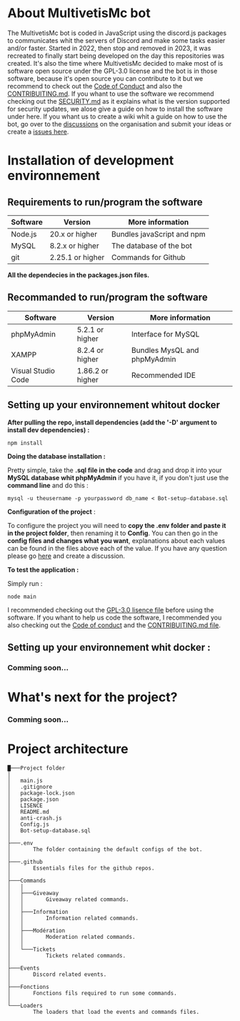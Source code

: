# About MultivetisMc bot

The MultivetisMc bot is coded in JavaScript using the discord.js packages to communicates whit the servers of Discord and make some tasks easier and/or faster. Started in 2022, then stop and removed in 2023, it was recreated to finally start being developed on the day this repositories was created. It's also the time where MultivetisMc decided to make most of is software open source under the GPL-3.0 license and the bot is in those software, because it's open source you can contribute to it but we recommend to check out the [Code of Conduct](https://github.com/MultivetisMc/MultivetisMc-bot/blob/main/.github/CODE_OF_CONDUCT.md) and also the [CONTRIBUITING.md](https://github.com/MultivetisMc/MultivetisMc-bot/blob/main/.github/CONTRIBUITING.md). If you whant to use the software we recommend checking out the [SECURITY.md](https://github.com/MultivetisMc/MultivetisMc-bot/blob/main/.github/SECURITY.md) as it explains what is the version supported for security updates, we alose give a guide on how to install the software under here. If you whant us to create a wiki whit a guide on how to use the bot, go over to the [discussions](https://github.com/orgs/MultivetisMc/discussions) on the organisation and submit your ideas or create a [issues here](https://github.com/MultivetisMc/MultivetisMc-bot/issues).

# Installation of development environnement

## Requirements to run/program the software

| Software           | Version          | More information             |
| ------------------ | ---------------- | ---------------------------- |
| Node.js            | 20.x or higher   | Bundles javaScript and npm   |
| MySQL              | 8.2.x or higher  | The database of the bot      |
| git                | 2.25.1 or higher | Commands for Github          |

**All the dependecies in the packages.json files.**

## Recommanded to run/program the software

| Software           | Version          | More information             |
| ------------------ | ---------------- | ---------------------------- |
| phpMyAdmin         | 5.2.1 or higher  | Interface for MySQL          |
| XAMPP              | 8.2.4 or higher  | Bundles MysQL and phpMyAdmin |
| Visual Studio Code | 1.86.2 or higher | Recommended IDE              |

## Setting up your environnement whitout docker

**After pulling the repo, install dependencies (add the '-D' argument to install dev dependencies) :**

```
npm install
```

**Doing the database installation :**

Pretty simple, take the **.sql file in the code** and drag and drop it into your **MySQL database whit phpMyAdmin** if you have it, if you don't just use the **command line** and do this :
```
mysql -u theusername -p yourpassword db_name < Bot-setup-database.sql
```

**Configuration of the project** :

To configure the project you will need to **copy the .env folder and paste it in the project folder**, then renaming it to **Config**. You can then go in the **config files and changes what you want**, explanations about each values can be found in the files above each of the value. If you have any question please go [here](https://github.com/orgs/MultivetisMc/discussions) and create a discussion.

**To test the application :**

Simply run :

```
node main
```

I recommended checking out the [GPL-3.0 lisence file](https://github.com/MultivetisMc/MultivetisMc-bot/blob/main/LICENSE) before using the software. If you whant to help us code the software, I recommended you also checking out the [Code of conduct]() and the [CONTRIBUITING.md file]().

## Setting up your environnement whit docker :

### Comming soon...

# What's next for the project?

### Comming soon...

# Project architecture

```
█───Project folder
│
│   main.js
│   .gitignore
│   package-lock.json
│   package.json
│   LISENCE
│   README.md
│   anti-crash.js
│   Config.js
│   Bot-setup-database.sql
│
├───.env
│       The folder containing the default configs of the bot.
│
├───.github
│       Essentials files for the github repos.
│
├───Commands
│   │   
│   ├───Giveaway       
│   │       Giveaway related commands.
│   │   
│   ├───Information       
│   │       Information related commands.
│   │    
│   ├───Modération       
│   │       Moderation related commands.
│   │
│   └───Tickets
│           Tickets related commands.
│
├───Events
│       Discord related events.       
│
├───Fonctions
│       Fonctions fils required to run some commands.
│
└───Loaders
        The loaders that load the events and commands files.
```
